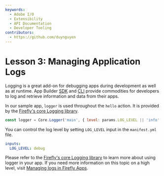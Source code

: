 ```yaml
---
keywords:
  - Adobe I/O
  - Extensibility
  - API Documentation
  - Developer Tooling
contributors: 
  - https://github.com/duynguyen 
---
```


# Lesson 3: Managing Application Logs

Logging is a great add-on for debugging apps during development as well as at runtime. App Builder [SDK](https://github.com/adobe/aio-sdk) and [CLI](https://github.com/adobe/aio-cli) provide commodities for developers to log and retrieve information and data from their apps.  

In our sample app, `logger` is used throughout the `hello` action. It is provided by the [Firefly's core Logging library](https://github.com/adobe/aio-lib-core-logging).

```javascript
const logger = Core.Logger('main', { level: params.LOG_LEVEL || 'info' })
```

You can control the log level by setting `LOG_LEVEL` input in the `manifest.yml` file.

```yaml
inputs:
  LOG_LEVEL: debug
```

Please refer to the [Firefly's core Logging library](https://github.com/adobe/aio-lib-core-logging) to learn more about using logger in your app. If you need more information on this topic on a high level, visit [Managing logs in Firefly Apps](https://raw.githubusercontent.com/AdobeDocs/project-firefly/master/guides/application_logging.md).

